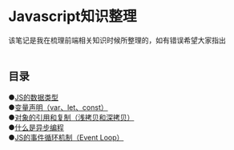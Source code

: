 <h1>Javascript知识整理</h1>
该笔记是我在梳理前端相关知识时候所整理的，如有错误希望大家指出</br>
</br>

<h2>目录</h2>

●<a href="https://github.com/HoSunghei/Blog/issues/4">JS的数据类型</a></br>
●<a href="https://github.com/HoSunghei/Blog/issues/5">变量声明（var、let、const）</a></br>
●<a href="https://github.com/HoSunghei/Blog/issues/3">对象的引用和复制（浅拷贝和深拷贝）</a></br>
●<a href="https://github.com/HoSunghei/Blog/issues/1">什么是异步编程</a></br>
●<a href="https://github.com/HoSunghei/Blog/issues/2">JS的事件循环机制（Event Loop）</a></br>
